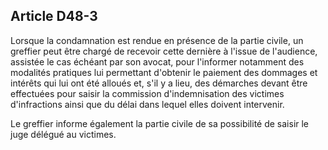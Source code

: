 Article D48-3
----
Lorsque la condamnation est rendue en présence de la partie civile, un greffier
peut être chargé de recevoir cette dernière à l'issue de l'audience, assistée le
cas échéant par son avocat, pour l'informer notamment des modalités pratiques
lui permettant d'obtenir le paiement des dommages et intérêts qui lui ont été
alloués et, s'il y a lieu, des démarches devant être effectuées pour saisir la
commission d'indemnisation des victimes d'infractions ainsi que du délai dans
lequel elles doivent intervenir.

Le greffier informe également la partie civile de sa possibilité de saisir le
juge délégué au victimes.
